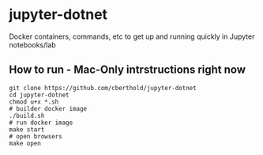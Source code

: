 # jupyter-dotnet
Docker containers, commands, etc to get up and running quickly in Jupyter notebooks/lab

## How to run - Mac-Only intrstructions right now
```
git clone https://github.com/cberthold/jupyter-dotnet
cd jupyter-dotnet
chmod u+x *.sh
# builder docker image
./build.sh
# run docker image
make start 
# open browsers
make open
```
